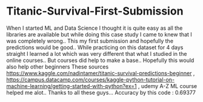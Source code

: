 # Titanic-Survival-First-Submission
When I started ML and Data Science I thought it is quite easy as all the libraries are available but while doing this case study I came to knew that I was completely wrong.. This my first submission and hopefully the predictions would be good.. While practicing on this dataset for 4 days straight I learned a lot which was very different that what I studied in the online courses.. But courses did help to make a base.. Hopefully this would also help other beginners These sources https://www.kaggle.com/nadintamer/titanic-survival-predictions-beginner , https://campus.datacamp.com/courses/kaggle-python-tutorial-on-machine-learning/getting-started-with-python?ex=1 , udemy A-Z ML course helped me alot.. Thanks to all these guys...
Accuracy by this code : 0.69377
